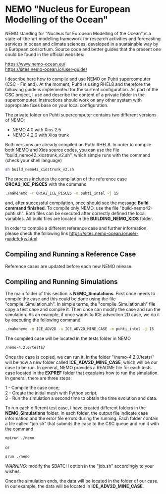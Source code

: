 # NEMO "Nucleus for European Modelling of the Ocean"

NEMO standing for "Nucleus for European Modelling of the Ocean" is a state-of-the-art modelling framework for research activities and forecasting services in ocean and climate sciences, developed in a sustainable way by a European consortium. Source code and better guides that the present one could be found in the official websites: 

https://www.nemo-ocean.eu/ \
https://sites.nemo-ocean.io/user-guide/

I describe here how to compile and use NEMO on Puhti supercomputer (CSC - Finland). At the moment, Puhti is using RHEL8 and therefore the following guide is implemented for the current configuration. As part of the CSC project, I use and describe the content of a private folder in the supercomputer. Instructions should work on any other system with appropriate fixes base on your local configuration. 

The private folder on Puhti supercomputer contains two different versions of NEMO:

- NEMO 4.0 with Xios 2.5
- NEMO 4.2.0 with Xios trunk

Both versions are already compiled on Puthi RHEL8. In order to compile both NEMO and Xios source codes, you can use the file "build_nemo42_xiostrunk_v2.sh", which simple runs with the command (check your shell language)

```sh
sh build_nemo42_xiostrunk_v2.sh
```

The process includes the compilation of the reference case **ORCA2_ICE_PISCES** with the command 

```sh
./makenemo -r ORCA2_ICE_PISCES -m puhti_intel -j 15
```

and, after successful compilation, once should see the message **Build command finished**. To compile only NEMO, use the file "build-nemo42-puhti.sh". Both files can be executed after correctly defined the local variables. All build files are located in the **BUILDING_NEMO_XIOS** folder.

In order to compile a different reference case and further information, please check the following link https://sites.nemo-ocean.io/user-guide/cfgs.html.

## Compiling and Running a Reference Case

Reference cases are updated before each new NEMO release. 

## Compiling and Running Simulations

The main folder of this section is **NEMO_Simulations**. First once needs to compile the case and this could be done using the file "compile_Simulation.sh". 
In simple terms, the "compile_Simulation.sh" file copy a test case and compile it. Then once can modify the case and run the simulation. As an example, if once wants to ICE advection 2D case, we do it by executing the following command 

```sh
./makenemo -n ICE_ADV2D -a ICE_ADV2D_MINE_CASE -m puhti_intel -j 15
```

The compiled case will be located in the tests folder in NEMO 

```sh
/nemo-4.2.0/tests/
```

Once the case is copied, we can run it. In the folder "/nemo-4.2.0/tests/" will be now a new folder called **ICE_ADV2D_MINE_CASE**, which will be our case to be run. 
In general, NEMO provides a README file for each tests case located in the **EXPREF** folder that exaplains how to run the simulation. In general, there are three steps: 

1 - Compile the case once; \
2 - Create the initial mesh with Python script; \
3 - Run the simulation a second time to obtain the time evolution and data. 

To run each different test case, I have created different folders in the **NEMO_Simulations** folder. In each folder, the output file indicate case information and the error file errors during the running. Each folder contain a file called "job.sh" that submits the case to the CSC queue and run it with the command  

```sh
mpirun ./nemo 
```
or 
```sh
srun ./nemo 
```

_WARNING_: modify the SBATCH option in the "job.sh" accordingly to your wishes. 

Once the simulation ends, the data will be located in the folder of our case. In our example, the data will be located in **ICE_ADV2D_MINE_CASE**. 
